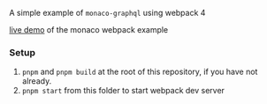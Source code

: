 A simple example of `monaco-graphql` using webpack 4

[live demo](https://monaco-graphql.netlify.com) of the monaco webpack example

### Setup

1. `pnpm` and `pnpm build` at the root of this repository, if you have not already.
2. `pnpm start` from this folder to start webpack dev server
